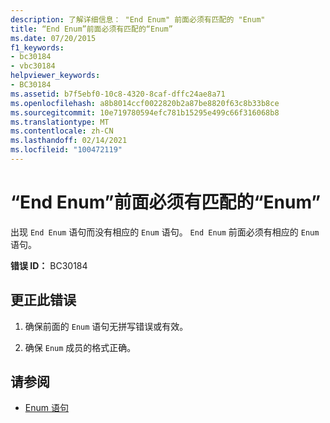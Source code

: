 ```yaml
---
description: 了解详细信息： "End Enum" 前面必须有匹配的 "Enum"
title: “End Enum”前面必须有匹配的“Enum”
ms.date: 07/20/2015
f1_keywords:
- bc30184
- vbc30184
helpviewer_keywords:
- BC30184
ms.assetid: b7f5ebf0-10c8-4320-8caf-dffc24ae8a71
ms.openlocfilehash: a8b8014ccf0022820b2a87be8820f63c8b33b8ce
ms.sourcegitcommit: 10e719780594efc781b15295e499c66f316068b8
ms.translationtype: MT
ms.contentlocale: zh-CN
ms.lasthandoff: 02/14/2021
ms.locfileid: "100472119"
---
```

# <a name="end-enum-must-be-preceded-by-a-matching-enum"></a>“End Enum”前面必须有匹配的“Enum”

出现 `End Enum` 语句而没有相应的 `Enum` 语句。 `End Enum` 前面必须有相应的 `Enum` 语句。  
  
 **错误 ID：** BC30184  
  
## <a name="to-correct-this-error"></a>更正此错误  
  
1. 确保前面的 `Enum` 语句无拼写错误或有效。  
  
2. 确保 `Enum` 成员的格式正确。  
  
## <a name="see-also"></a>请参阅

- [Enum 语句](../language-reference/statements/enum-statement.md)

